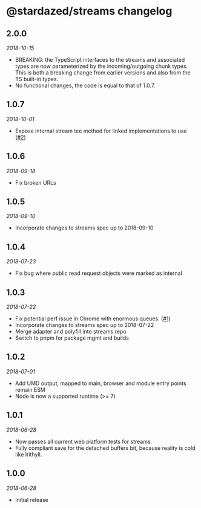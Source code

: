 # @stardazed/streams changelog

## 2.0.0
_2018-10-15_
* BREAKING: the TypeScript interfaces to the streams and associated types are now parameterized by the incoming/outgoing chunk types.
  This is both a breaking change from earlier versions and also from the TS built-in types.
* No functional changes, the code is equal to that of 1.0.7.

## 1.0.7
_2018-10-01_
* Expose internal stream tee method for linked implementations to use ([#2](https://github.com/stardazed/sd-streams/issues/2))

## 1.0.6
_2018-09-18_
* Fix broken URLs

## 1.0.5
_2018-09-10_
* Incorporate changes to streams spec up to 2018-09-10

## 1.0.4
_2018-07-23_
* Fix bug where public read request objects were marked as internal

## 1.0.3
_2018-07-22_
* Fix potential perf issue in Chrome with enormous queues. ([#1](https://github.com/stardazed/sd-streams/issues/1))
* Incorporate changes to streams spec up to 2018-07-22
* Merge adapter and polyfill into streams repo
* Switch to pnpm for package mgmt and builds

## 1.0.2
_2018-07-01_
* Add UMD output, mapped to main, browser and module entry points remain ESM
* Node is now a supported runtime (>= 7)

## 1.0.1
_2018-06-28_
* Now passes all current web platform tests for streams.
* Fully compliant save for the detached buffers bit, because reality is cold like Irithyll.

## 1.0.0
_2018-06-28_
* Initial release
